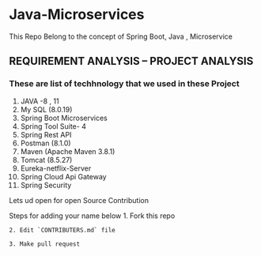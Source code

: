 # Java-Microservices
This Repo Belong to the concept of Spring Boot, Java , Microservice 


## REQUIREMENT ANALYSIS – PROJECT ANALYSIS
### These are list of techhnology that we used in these Project
1.	JAVA -8 , 11
2.	My SQL (8.0.19)
3.	Spring Boot Microservices
4.	Spring Tool Suite- 4
5.	Spring Rest API
6.	Postman (8.1.0)
7.	Maven (Apache Maven 3.8.1)
8.	Tomcat (8.5.27)
9.  Eureka-netflix-Server
10. Spring Cloud Api Gateway
11. Spring Security


Lets ud open for open Source Contribution

Steps for adding your name below
    1. Fork this repo
    
    2. Edit `CONTRIBUTERS.md` file
    
    3. Make pull request
